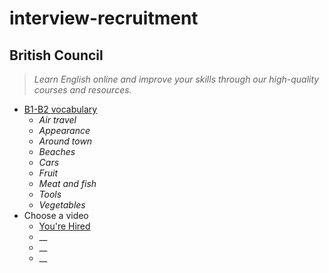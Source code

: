 # interview-recruitment


## British Council
> _Learn English online and improve your skills through our high-quality courses and resources._

* [B1-B2 vocabulary](https://learnenglish.britishcouncil.org/vocabulary/b1-b2-vocabulary)
  - _Air travel_
  - _Appearance_
  - _Around town_
  - _Beaches_
  - _Cars_
  - _Fruit_
  - _Meat and fish_
  - _Tools_
  - _Vegetables_
* Choose a video
  - [You're Hired](https://learnenglish.britishcouncil.org/business-english/youre-hired)
  - __
  - __
  - __




